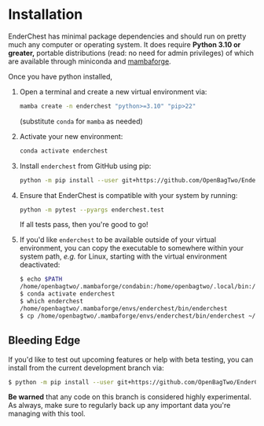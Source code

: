 # Installation

EnderChest has minimal package dependencies and should run on pretty much
any computer or operating system. It does require **Python 3.10 or greater,**
portable distributions (read: no need for admin privileges)  of which are
available through miniconda and
[mambaforge](https://github.com/conda-forge/miniforge#mambaforge).

Once you have python installed,

1. Open a terminal and create a new virtual environment via:
   ```bash
   mamba create -n enderchest "python>=3.10" "pip>22"
   ```
   (substitute `conda` for `mamba` as needed)

1. Activate your new environment:
    ```bash
    conda activate enderchest
    ```

1. Install `enderchest` from GitHub using pip:
    ```bash
    python -m pip install --user git+https://github.com/OpenBagTwo/EnderChest.git@release#egg=enderchest[test]
    ```

1. Ensure that EnderChest is compatible with your system by running:
    ```bash
    python -m pytest --pyargs enderchest.test
    ```

    If all tests pass, then you're good to go!

1. If you'd like `enderchest` to be available outside of your virtual environment,
   you can copy the executable to somewhere within your system path, _e.g._ for
   Linux, starting with the virtual environment deactivated:
   ```bash
   $ echo $PATH
   /home/openbagtwo/.mambaforge/condabin:/home/openbagtwo/.local/bin:/usr/local/bin:/usr/bin:/bin:/usr/local/sbin
   $ conda activate enderchest
   $ which enderchest
   /home/openbagtwo/.mambaforge/envs/enderchest/bin/enderchest
   $ cp /home/openbagtwo/.mambaforge/envs/enderchest/bin/enderchest ~/.local/bin/
   ```

## Bleeding Edge

If you'd like to test out upcoming features or help with beta testing, you
can install from the current development branch via:

```bash
$ python -m pip install --user git+https://github.com/OpenBagTwo/EnderChest.git@dev#egg=enderchest[test]
```

**Be warned** that any code on this branch is considered highly experimental.
As always, make sure to regularly back up any important data you're managing
with this tool.
